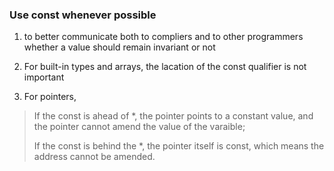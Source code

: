 ### Use **const** whenever possible

1. to better communicate both to compliers and to other programmers whether a value should remain invariant or not

2. For built-in types and arrays, the lacation of the const qualifier is not important

3. For pointers,

> If the const is ahead of \*, the pointer points to a constant value, and the pointer cannot amend the value of the varaible; 
>
> If the const is behind the \*, the pointer itself is const, which means the address cannot be amended.